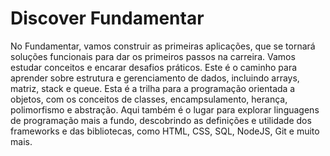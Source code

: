 # Discover Fundamentar
No Fundamentar, vamos construir as primeiras aplicações, que se tornará soluções funcionais para dar os primeiros passos na carreira. Vamos estudar conceitos e encarar desafios práticos. Este é o caminho para aprender sobre estrutura e gerenciamento de dados, incluindo arrays, matriz, stack e queue. Esta é a trilha para a programação orientada a objetos, com os conceitos de classes, encampsulamento, herança, polimorfismo e abstração. Aqui também é o lugar para explorar linguagens de programação mais a fundo, descobrindo as definições e utilidade dos frameworks e das bibliotecas, como HTML, CSS, SQL, NodeJS, Git e muito mais.
